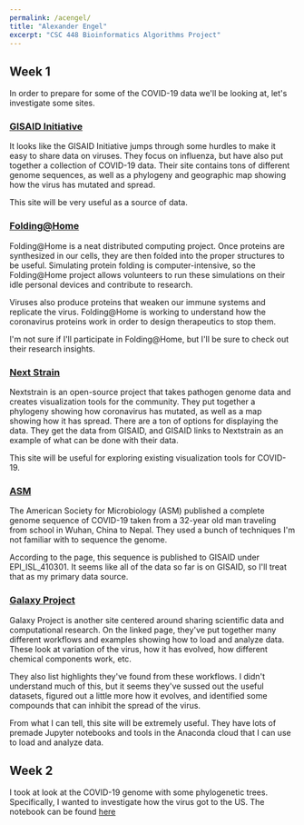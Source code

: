 ```yaml
---
permalink: /acengel/
title: "Alexander Engel"
excerpt: "CSC 448 Bioinformatics Algorithms Project"
---
```


## Week 1

In order to prepare for some of the COVID-19 data we'll be looking at, let's investigate some sites.

### [GISAID Initiative](https://www.gisaid.org/)

It looks like the GISAID Initiative jumps through some hurdles to make it easy to share data on viruses.  They focus on influenza, but have also put together a collection of COVID-19 data.  Their site contains tons of different genome sequences, as well as a phylogeny and geographic map showing how the virus has mutated and spread.

This site will be very useful as a source of data.

### [Folding@Home](https://foldingathome.org/)

Folding@Home is a neat distributed computing project.  Once proteins are synthesized in our cells, they are then folded into the proper structures to be useful.  Simulating protein folding is computer-intensive, so the Folding@Home project allows volunteers to run these simulations on their idle personal devices and contribute to research.

Viruses also produce proteins that weaken our immune systems and replicate the virus.  Folding@Home is working to understand how the coronavirus proteins work in order to design therapeutics to stop them.

I'm not sure if I'll participate in Folding@Home, but I'll be sure to check out their research insights.

### [Next Strain](https://nextstrain.org/ncov)

Nextstrain is an open-source project that takes pathogen genome data and creates visualization tools for the community.  They put together a phylogeny showing how coronavirus has mutated, as well as a map showing how it has spread.  There are a ton of options for displaying the data.  They get the data from GISAID, and GISAID links to Nextstrain as an example of what can be done with their data.

This site will be useful for exploring existing visualization tools for COVID-19.

### [ASM](https://mra.asm.org/content/9/11/e00169-20)

The American Society for Microbiology (ASM) published a complete genome sequence of COVID-19 taken from a 32-year old man traveling from school in Wuhan, China to Nepal.  They used a bunch of techniques I'm not familiar with to sequence the genome.

According to the page, this sequence is published to GISAID under EPI_ISL_410301.  It seems like all of the data so far is on GISAID, so I'll treat that as my primary data source.

### [Galaxy Project](https://covid19.galaxyproject.org/)

Galaxy Project is another site centered around sharing scientific data and computational research.  On the linked page, they've put together many different workflows and examples showing how to load and analyze data.  These look at variation of the virus, how it has evolved, how different chemical components work, etc.

They also list highlights they've found from these workflows.  I didn't understand much of this, but it seems they've sussed out the useful datasets, figured out a little more how it evolves, and identified some compounds that can inhibit the spread of the virus.

From what I can tell, this site will be extremely useful.  They have lots of premade Jupyter notebooks and tools in the Anaconda cloud that I can use to load and analyze data.

## Week 2

I took at look at the COVID-19 genome with some phylogenetic trees.  Specifically, I wanted to investigate how the virus got to the US.  The notebook can be found <a href="https://nbviewer.jupyter.org/github/anderson-github-classroom/csc-448-project/blob/master/students/acengel/Project2.ipynb">here</a>